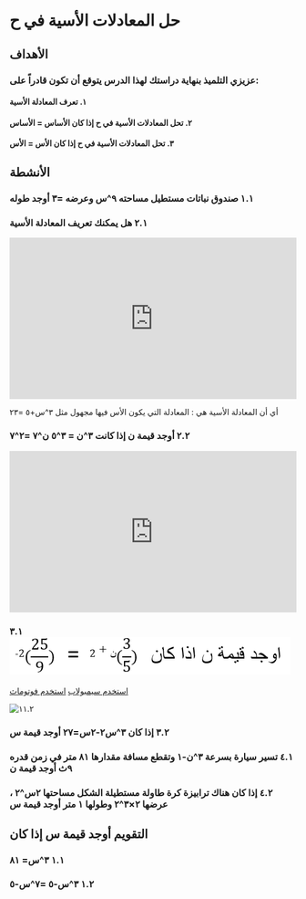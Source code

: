 # حل المعادلات الأسية في ح

## الأهداف

### عزيزي التلميذ بنهاية دراستك لهذا الدرس يتوقع أن تكون قادراً على:

#### ١. تعرف المعادلة الأسية

#### ٢. تحل المعادلات الأسية في ح إذا كان الأساس = الأساس

#### ٣. تحل المعادلات الأسية في ح إذا كان الأس = الأس

## الأنشطة

### ١.١ صندوق نباتات مستطيل مساحته ٩^س وعرضه =٣ أوجد طوله

### ٢.١ هل يمكنك تعريف المعادلة الأسية

<div style="position: relative; padding-bottom: 56.25%; height: 0; overflow: hidden;">
  <iframe style="position: absolute; top: 0; left: 0; width: 100%; height: 100%;" src="https://www.youtube.com/embed/LpyM2TSRekY" frameborder="0" allow="accelerometer; autoplay; clipboard-write; encrypted-media; gyroscope; picture-in-picture" allowfullscreen></iframe>
</div>

أي أن المعادلة الأسية هي : المعادلة التي يكون الأس فيها مجهول مثل ٣^س+٥ =٢٣

### ٢.٢ أوجد قيمة ن إذا كانت ٣^ن = ٣^٥ ن^٧ =٢^٧

<div style="position: relative; padding-bottom: 56.25%; height: 0; overflow: hidden;">
  <iframe style="position: absolute; top: 0; left: 0; width: 100%; height: 100%;" src="https://www.youtube.com/embed/SwgUP7LHzLw" frameborder="0" allow="accelerometer; autoplay; clipboard-write; encrypted-media; gyroscope; picture-in-picture" allowfullscreen></iframe>
</div>

### ٣.١ ![١١.١](../Images/lec11-1.png)

<a href="https://ar.symbolab.com/" target="_blank">استخدم سيمبولاب</a>
<a href="https://photomath.com/install/" target="_blank">استخدم فوتوماث</a>

![١١.٢](https://i.ytimg.com/vi/4I_iWILF2To/sddefault.jpg)

### ٣.٢ إذا كان ٣^س٢-٢س=٢٧ أوجد قيمة س

### ٤.١ تسير سيارة بسرعة ٣^ن-١ وتقطع مسافة مقدارها ٨١ متر في زمن قدره ٩ث أوجد قيمة ن

### ٤.٢ إذا كان هناك ترابيزة كرة طاولة مستطيلة الشكل مساحتها ٢س^٢ ، عرضها ٢×٣^٢ وطولها ١ متر أوجد قيمة س

## التقويم أوجد قيمة س إذا كان

### ١.١ ٣^س= ٨١

### ١.٢ ٣^س-٥ =٧^س-٥